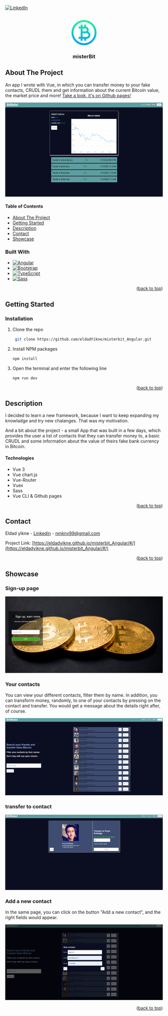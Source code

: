 <!-- Improved compatibility of back to top link: See: https://github.com/othneildrew/Best-README-Template/pull/73 -->
<a name="readme-top"></a>
<!--
*** Thanks for checking out the Best-README-Template. If you have a suggestion
*** that would make this better, please fork the repo and create a pull request
*** or simply open an issue with the tag "enhancement".
*** Don't forget to give the project a star!
*** Thanks again! Now go create something AMAZING! :D
-->



<!-- PROJECT SHIELDS -->
<!--
*** I'm using markdown "reference style" links for readability.
*** Reference links are enclosed in brackets [ ] instead of parentheses ( ).
*** See the bottom of this document for the declaration of the reference variables
*** for contributors-url, forks-url, etc. This is an optional, concise syntax you may use.
*** https://www.markdownguide.org/basic-syntax/#reference-style-links
-->

[![LinkedIn][linkedin-shield]][linkedin-url]



<!-- PROJECT LOGO -->
<br />
<div align="center">
  <a href="https://github.com/othneildrew/Best-README-Template">
    <img src="src/favicon.ico" alt="Logo" width="80" height="80">
  </a>

  <h3 align="center">misterBit </h3>

  
</div>





<!-- ABOUT THE PROJECT -->
## About The Project

An app I wrote with Vue, in which you can transfer money to your fake contacts, CRUDL them and get information about the current Bitcoin value, the market price and more! [ Take a look, it's on Github pages!](https://eldadyikne.github.io/misterbit_Angular/#/)

 <img src="src/assets/img/1.png" alt="" width="600" height="300">
  </a>

#### Table of Contents
  <ul>
    <li>
      <a href="#about-the-project">About The Project</a>
    </li>
    <li>
      <a href="#getting-started">Getting Started</a>
    </li>
    <li><a href="#description">Description</a></li>
    <li><a href="#contact">Contact</a></li>
    <li><a href="#showcase">Showcase</a></li>
  </ul>


### Built With



* [![Angular][Angular.io]][Angular-url]
* [![Bootstrap][Bootstrap.com]][Bootstrap-url]
* [![TypeScript][TypeScript.com]][TypeScript-url]
* [![Sass][Sass.com]][Sass-url]

<p align="right">(<a href="#readme-top">back to top</a>)</p>



<!-- GETTING STARTED -->
## Getting Started



### Installation


1. Clone the repo
   ```sh
    git clone https://github.com/eldadYikne/misterbit_Angular.git

   ```
2. Install NPM packages
   ```sh
   npm install
   ```
3. Open the terminal and enter the following line

   ```js
   npm run dev
   ```

<p align="right">(<a href="#readme-top">back to top</a>)</p>



<!-- USAGE EXAMPLES -->
## Description

I decided to learn a new framework, because I want to keep expanding my knowladge and try new chalanges. That was my motivation.

And a bit about the project - a small App that was built in a few days, which provides the user a list of contacts that they can transfer money to, a basic CRUDL and some information about the value of theirs fake bank currency in Bitcoin.

#### Technologies

- Vue 3
- Vue chart.js
- Vue-Router
- Vuex
- Sass
- Vue CLI & Github pages
<p align="right">(<a href="#readme-top">back to top</a>)</p>









<!-- CONTACT -->
## Contact

Eldad yikne - [Linkedin](https://www.linkedin.com/404/) - nmknv99@gmail.com

Project Link: [https://eldadyikne.github.io/misterbit_Angular/#/](https://eldadyikne.github.io/misterbit_Angular/#/)

<p align="right">(<a href="#readme-top">back to top</a>)</p>



<!-- ACKNOWLEDGMENTS -->
## Showcase

### Sign-up page

![Signup page image](src/assets/img/4.png "Sign-up page")


### Your contacts
You can view your different contacts, filter them by name. 
In addition, you can transform money, randomly, to one of your contacts by pressing on the contact and transfer. You would get a message about the details right after, of course.

![Contacts page image](src/assets/img/2.png "Contacts page")
### transfer to contact
![Contacts page image](src/assets/img/5.png "Contacts page")

### Add a new contact
In the same page, you can click on the button "Add a new contact", and the right fields would appear.

![Contacts page image](src/assets/img/6.png "Contacts page")

<p align="right">(<a href="#readme-top">back to top</a>)</p>



<!-- MARKDOWN LINKS & IMAGES -->
<!-- https://www.markdownguide.org/basic-syntax/#reference-style-links -->
[contributors-shield]: https://img.shields.io/github/contributors/othneildrew/Best-README-Template.svg?style=for-the-badge
[contributors-url]: https://github.com/othneildrew/Best-README-Template/graphs/contributors
[forks-shield]: https://img.shields.io/github/forks/othneildrew/Best-README-Template.svg?style=for-the-badge
[forks-url]: https://github.com/othneildrew/Best-README-Template/network/members
[stars-shield]: https://img.shields.io/github/stars/othneildrew/Best-README-Template.svg?style=for-the-badge
[stars-url]: https://github.com/othneildrew/Best-README-Template/stargazers
[issues-shield]: https://img.shields.io/github/issues/othneildrew/Best-README-Template.svg?style=for-the-badge
[issues-url]: https://github.com/othneildrew/Best-README-Template/issues
[license-shield]: https://img.shields.io/github/license/othneildrew/Best-README-Template.svg?style=for-the-badge
[license-url]: https://github.com/othneildrew/Best-README-Template/blob/master/LICENSE.txt
[linkedin-shield]: https://img.shields.io/badge/-LinkedIn-black.svg?style=for-the-badge&logo=linkedin&colorB=555
[linkedin-url]: https://www.linkedin.com/in/eldad-yikne-639407247/
[product-screenshot]: images/screenshot.png
[Next.js]: https://img.shields.io/badge/next.js-000000?style=for-the-badge&logo=nextdotjs&logoColor=white
[Next-url]: https://nextjs.org/
[React.js]: https://img.shields.io/badge/React-20232A?style=for-the-badge&logo=react&logoColor=61DAFB
[React-url]: https://reactjs.org/
[Vue.js]: https://img.shields.io/badge/Vue.js-35495E?style=for-the-badge&logo=vuedotjs&logoColor=4FC08D
[Vue-url]: https://vuejs.org/
[Angular.io]: https://img.shields.io/badge/Angular-DD0031?style=for-the-badge&logo=angular&logoColor=white
[Angular-url]: https://angular.io/
[Svelte.dev]: https://img.shields.io/badge/Svelte-4A4A55?style=for-the-badge&logo=svelte&logoColor=FF3E00
[Svelte-url]: https://svelte.dev/
[Laravel.com]: https://img.shields.io/badge/Laravel-FF2D20?style=for-the-badge&logo=laravel&logoColor=white
[Laravel-url]: https://laravel.com
[Bootstrap.com]: https://img.shields.io/badge/Bootstrap-563D7C?style=for-the-badge&logo=bootstrap&logoColor=white
[Bootstrap-url]: https://getbootstrap.com
[TypeScript.com]: https://img.shields.io/badge/TypeScript-0202d1?style=for-the-badge&logo=TypeScript&logoColor=white
[TypeScript-url]: https://www.typescriptlang.org/
[Sass.com]:https://img.shields.io/badge/Sass-red?style=for-the-badge&logo=Sass&logoColor=white
[Sass-url]: https://sass-lang.com/
[JQuery.com]: https://img.shields.io/badge/jQuery-0769AD?style=for-the-badge&logo=jquery&logoColor=white
[JQuery-url]: https://jquery.com 
